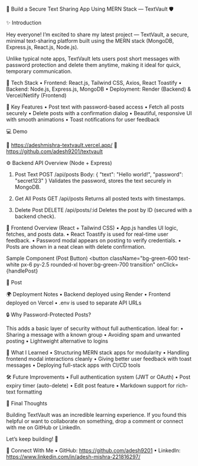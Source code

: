🚀 Build a Secure Text Sharing App Using MERN Stack — TextVault 🛡️



✨ Introduction

Hey everyone! I’m excited to share my latest project — TextVault, a secure, minimal text-sharing platform built using the MERN stack (MongoDB, Express.js, React.js, Node.js).

Unlike typical note apps, TextVault lets users post short messages with password protection and delete them anytime, making it ideal for quick, temporary communication.  


🧩 Tech Stack
•	Frontend: React.js, Tailwind CSS, Axios, React Toastify
•	Backend: Node.js, Express.js, MongoDB
•	Deployment: Render (Backend) & Vercel/Netlify (Frontend)


🔐 Key Features
•	Post text with password-based access
•	Fetch all posts securely
•	Delete posts with a confirmation dialog
•	Beautiful, responsive UI with smooth animations
•	Toast notifications for user feedback


💻 Demo

🔗 https://adeshmishra-textvault.vercel.app/
💾 https://github.com/adesh9201/textvault


⚙️ Backend API Overview (Node + Express)
1. Post Text
POST /api/posts
Body: {
  "text": "Hello world!",
  "password": "secret123"
}
Validates the password, stores the text securely in MongoDB.

2. Get All Posts
GET /api/posts
Returns all posted texts with timestamps.

3. Delete Post
DELETE /api/posts/:id
Deletes the post by ID (secured with a backend check).


🎨 Frontend Overview (React + Tailwind CSS)
•	App.js handles UI logic, fetches, and posts data.
•	React Toastify is used for real-time user feedback.
•	Password modal appears on posting to verify credentials.
•	Posts are shown in a neat clean with delete confirmation.

Sample Component (Post Button)
<button
  className="bg-green-600 text-white px-6 py-2.5 rounded-xl hover:bg-green-700 transition"
  onClick={handlePost}
>
  🚀 Post
</button>


🌍 Deployment Notes
•	Backend deployed using Render
•	Frontend deployed on Vercel
•	.env is used to separate API URLs


🔒 Why Password-Protected Posts?

This adds a basic layer of security without full authentication. Ideal for:
•	Sharing a message with a known group
•	Avoiding spam and unwanted posting
•	Lightweight alternative to logins


📘 What I Learned
•	Structuring MERN stack apps for modularity
•	Handling frontend modal interactions cleanly
•	Giving better user feedback with toast messages
•	Deploying full-stack apps with CI/CD tools


🛠 Future Improvements
•	Full authentication system (JWT or OAuth)
•	Post expiry timer (auto-delete)
•	Edit post feature
•	Markdown support for rich-text formatting


🙌 Final Thoughts

Building TextVault was an incredible learning experience. If you found this helpful or want to collaborate on something, drop a comment or connect with me on GitHub or LinkedIn.

Let’s keep building! 💪


🔗 Connect With Me
•	GitHub: https://github.com/adesh9201
•	LinkedIn: https://www.linkedin.com/in/adesh-mishra-221816297/